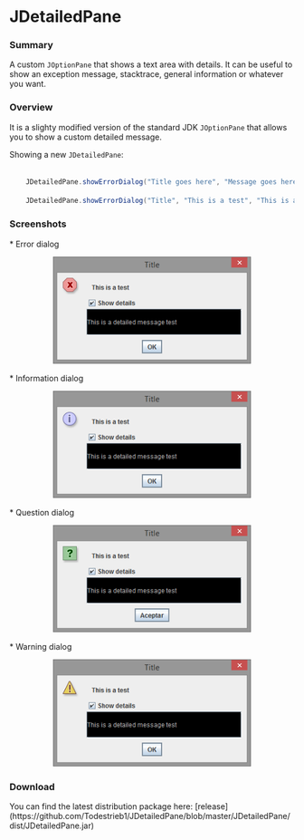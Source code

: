 JDetailedPane
=====================================

### Summary

A custom `JOptionPane` that shows a text area with details. It can be useful to show
an exception message, stacktrace, general information or whatever you want.

### Overview

It is a slighty modified version of the standard JDK `JOptionPane` that allows you to show a custom detailed message.

Showing a new `JDetailedPane`:

```java

    JDetailedPane.showErrorDialog("Title goes here", "Message goes here", "Detailed message goes here");

    JDetailedPane.showErrorDialog("Title", "This is a test", "This is a detailed message test");

```

### Screenshots

<p align="left">   
* Error dialog
</p>

<p align="center">   
<img src="https://raw.githubusercontent.com/Todestrieb1/JDetailedPane/master/images/error.png" width="350" height="189" border=0>
</p>

<p align="left">   
* Information dialog
</p>

<p align="center">
<img src="https://raw.githubusercontent.com/Todestrieb1/JDetailedPane/master/images/information.png" width="350" height="189" border=0>
</p>

<p align="left">   
* Question dialog
</p>

<p align="center">
<img src="https://raw.githubusercontent.com/Todestrieb1/JDetailedPane/master/images/question.png" width="350" height="189" border=0>
</p>

<p align="left">   
* Warning dialog
</p>

<p align="center">
<img src="https://raw.githubusercontent.com/Todestrieb1/JDetailedPane/master/images/warning.png" width="350" height="189" border=0>
</p>

### Download

<p align="left">
You can find the latest distribution package here: [release](https://github.com/Todestrieb1/JDetailedPane/blob/master/JDetailedPane/dist/JDetailedPane.jar)
</p>
